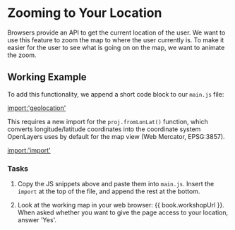 # Zooming to Your Location

Browsers provide an API to get the current location of the user. We want to use this feature to zoom the map to where the user currently is. To make it easier for the user to see what is going on on the map, we want to animate the zoom.

## Working Example

To add this functionality, we append a short code block to our `main.js` file:

[import:'geolocation'](../examples/basics/geolocation.js)

This requires a new import for the `proj.fromLonLat()` function, which converts longitude/latitude coordinates into the coordinate system OpenLayers uses by default for the map view (Web Mercator, EPSG:3857).

[import:'import'](../examples/basics/geolocation.js)


### Tasks

1.  Copy the JS snippets above and paste them into `main.js`. Insert the `import` at the top of the file, and append the rest at the bottom.

1.  Look at the working map in your web browser: {{ book.workshopUrl }}. When asked whether you want to give the page access to your location, answer 'Yes'.
